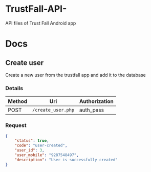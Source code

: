 # TrustFall-API-
API files of Trust Fall Android app

# Docs
## Create user
Create a new user from the trustfall app and add it to the database
### Details
| Method | Uri | Authorization |
| --- | --- | --- |
| POST | `/create_user.php` | auth_pass |

### Request
```json
{
    "status": true,
    "code": "user-created",
    "user_id": 3,
    "user_mobile": "9287548497",
    "description": "User is successfully created"
}
```
